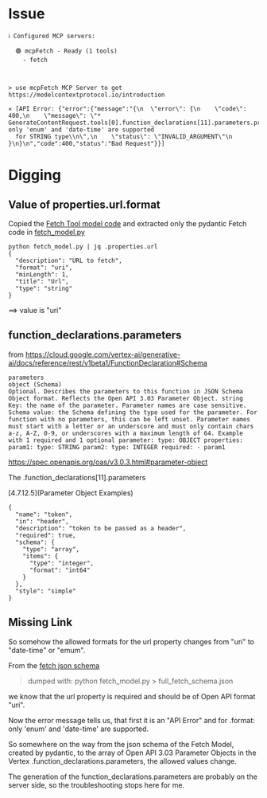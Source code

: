 # Issue
```
ℹ Configured MCP servers:
 
  🟢 mcpFetch - Ready (1 tools)
    - fetch



> use mcpFetch MCP Server to get https://modelcontextprotocol.io/introduction

✕ [API Error: {"error":{"message":"{\n  \"error\": {\n    \"code\": 400,\n    \"message\": \"* GenerateContentRequest.tools[0].function_declarations[11].parameters.properties[url].format: only 'enum' and 'date-time' are supported 
  for STRING type\\n\",\n    \"status\": \"INVALID_ARGUMENT\"\n  }\n}\n","code":400,"status":"Bad Request"}}]
```

# Digging

## Value of properties.url.format

Copied the [Fetch Tool model code](https://github.com/modelcontextprotocol/servers/blob/6b0c30d1a807121fd1ba7b7f906b1aea8486fb35/src/fetch/src/mcp_server_fetch/server.py#L21) and  extracted only the pydantic Fetch code in [fetch_model.py](./fetch_model.py)

```
python fetch_model.py | jq .properties.url
{
  "description": "URL to fetch",
  "format": "uri",
  "minLength": 1,
  "title": "Url",
  "type": "string"
}

```

==> value is "uri"

## function_declarations.parameters

from https://cloud.google.com/vertex-ai/generative-ai/docs/reference/rest/v1beta1/FunctionDeclaration#Schema

```
parameters
object (Schema)
Optional. Describes the parameters to this function in JSON Schema Object format. Reflects the Open API 3.03 Parameter Object. string Key: the name of the parameter. Parameter names are case sensitive. Schema value: the Schema defining the type used for the parameter. For function with no parameters, this can be left unset. Parameter names must start with a letter or an underscore and must only contain chars a-z, A-Z, 0-9, or underscores with a maximum length of 64. Example with 1 required and 1 optional parameter: type: OBJECT properties: param1: type: STRING param2: type: INTEGER required: - param1
```


https://spec.openapis.org/oas/v3.0.3.html#parameter-object

The .function_declarations[11].parameters

[4.7.12.5](Parameter Object Examples)
```
{
  "name": "token",
  "in": "header",
  "description": "token to be passed as a header",
  "required": true,
  "schema": {
    "type": "array",
    "items": {
      "type": "integer",
      "format": "int64"
    }
  },
  "style": "simple"
}
```

## Missing Link
So somehow the allowed formats for the url property changes from "uri" to "date-time" or "emum".

From the [fetch json schema](full_fetch_schema.json)
> dumped with: python fetch_model.py > full_fetch_schema.json

we know that the url property is required and should be of Open API format "uri".

Now the error message tells us, that first it is an "API Error" and for .format: only 'enum' and 'date-time' are supported.

So somewhere on the way from the json schema of the Fetch Model, created by pydantic, to the array of Open API 3.03 Parameter Objects in the Vertex .function_declarations.parameters, the allowed values change.

The generation of the function_declarations.parameters are probably on the server side, so the troubleshooting stops here for me.